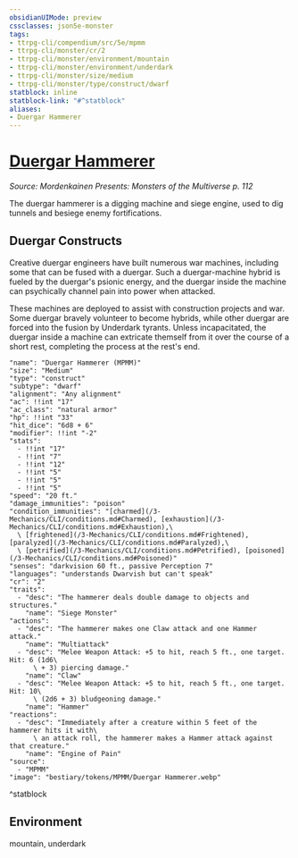 ```yaml
---
obsidianUIMode: preview
cssclasses: json5e-monster
tags:
- ttrpg-cli/compendium/src/5e/mpmm
- ttrpg-cli/monster/cr/2
- ttrpg-cli/monster/environment/mountain
- ttrpg-cli/monster/environment/underdark
- ttrpg-cli/monster/size/medium
- ttrpg-cli/monster/type/construct/dwarf
statblock: inline
statblock-link: "#^statblock"
aliases:
- Duergar Hammerer
---
```

# [Duergar Hammerer](3-Mechanics\CLI\bestiary\construct/duergar-hammerer-mpmm.md)
*Source: Mordenkainen Presents: Monsters of the Multiverse p. 112*  

The duergar hammerer is a digging machine and siege engine, used to dig tunnels and besiege enemy fortifications.

## Duergar Constructs

Creative duergar engineers have built numerous war machines, including some that can be fused with a duergar. Such a duergar-machine hybrid is fueled by the duergar's psionic energy, and the duergar inside the machine can psychically channel pain into power when attacked.

These machines are deployed to assist with construction projects and war. Some duergar bravely volunteer to become hybrids, while other duergar are forced into the fusion by Underdark tyrants. Unless incapacitated, the duergar inside a machine can extricate themself from it over the course of a short rest, completing the process at the rest's end.

```statblock
"name": "Duergar Hammerer (MPMM)"
"size": "Medium"
"type": "construct"
"subtype": "dwarf"
"alignment": "Any alignment"
"ac": !!int "17"
"ac_class": "natural armor"
"hp": !!int "33"
"hit_dice": "6d8 + 6"
"modifier": !!int "-2"
"stats":
  - !!int "17"
  - !!int "7"
  - !!int "12"
  - !!int "5"
  - !!int "5"
  - !!int "5"
"speed": "20 ft."
"damage_immunities": "poison"
"condition_immunities": "[charmed](/3-Mechanics/CLI/conditions.md#Charmed), [exhaustion](/3-Mechanics/CLI/conditions.md#Exhaustion),\
  \ [frightened](/3-Mechanics/CLI/conditions.md#Frightened), [paralyzed](/3-Mechanics/CLI/conditions.md#Paralyzed),\
  \ [petrified](/3-Mechanics/CLI/conditions.md#Petrified), [poisoned](/3-Mechanics/CLI/conditions.md#Poisoned)"
"senses": "darkvision 60 ft., passive Perception 7"
"languages": "understands Dwarvish but can't speak"
"cr": "2"
"traits":
  - "desc": "The hammerer deals double damage to objects and structures."
    "name": "Siege Monster"
"actions":
  - "desc": "The hammerer makes one Claw attack and one Hammer attack."
    "name": "Multiattack"
  - "desc": "Melee Weapon Attack: +5 to hit, reach 5 ft., one target. Hit: 6 (1d6\
      \ + 3) piercing damage."
    "name": "Claw"
  - "desc": "Melee Weapon Attack: +5 to hit, reach 5 ft., one target. Hit: 10\
      \ (2d6 + 3) bludgeoning damage."
    "name": "Hammer"
"reactions":
  - "desc": "Immediately after a creature within 5 feet of the hammerer hits it with\
      \ an attack roll, the hammerer makes a Hammer attack against that creature."
    "name": "Engine of Pain"
"source":
  - "MPMM"
"image": "bestiary/tokens/MPMM/Duergar Hammerer.webp"
```
^statblock

## Environment

mountain, underdark